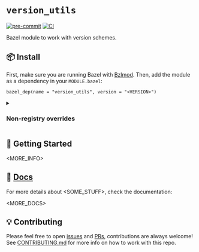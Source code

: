 # `version_utils`

[![pre-commit](
    ../../actions/workflows/pre-commit.yaml/badge.svg
)](../../actions/workflows/pre-commit.yaml)
[![CI](
    ../../actions/workflows/ci.yaml/badge.svg
)](../../actions/workflows/ci.yaml)

Bazel module to work with version schemes.

## 📦 Install

First, make sure you are running Bazel with [Bzlmod]. Then, add the module as a
dependency in your `MODULE.bazel`:

```starlark
bazel_dep(name = "version_utils", version = "<VERSION>")
```

<details>
<summary><h3>Non-registry overrides</h3></summary>

If you need to use a specific commit or version tag from the repo instead of a
version from the registry, add a [non-registry override] in your `MODULE.bazel`
file, e.g. [`archive_override`]:

<!-- markdownlint-capture -->
<!-- markdownlint-disable MD013 -->
```starlark
REF = "v<VERSION>"  # NOTE: can be a repo tag or a commit hash

archive_override(
    module_name = "version_utils",
    integrity = "",  # TODO: copy the SRI hash that Bazel prints when fetching
    strip_prefix = "bazel_version_utils-%s" % REF.strip("v"),
    urls = ["https://github.com/jjmaestro/bazel_version_utils/archive/%s.tar.gz" % REF],
)
```
<!-- markdownlint-restore -->

**NOTE**:
`integrity` is intentionally empty so Bazel will warn and print the SRI hash of
the downloaded artifact. **Leaving it empty is a security risk**. Always verify
the contents of the downloaded artifact, copy the printed hash and update
`MODULE.bazel` accordingly.

</details>

## 🚀 Getting Started

<MORE_INFO>

## 📄 [Docs]

For more details about <SOME_STUFF>, check the documentation:

<MORE_DOCS>

## 💡 Contributing

Please feel free to open [issues] and [PRs], contributions are always welcome!
See [CONTRIBUTING.md] for more info on how to work with this repo.

[Bzlmod]: https://bazel.build/external/migration
[CONTRIBUTING.md]: CONTRIBUTING.md
[Docs]: docs/README.md
[PRs]: ../../pulls
[`archive_override`]: https://bazel.build/rules/lib/globals/module#archive_override
[issues]: ../../issues
[non-registry override]: https://bazel.build/external/module#non-registry_overrides
